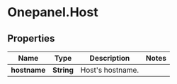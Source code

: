 # Onepanel.Host

## Properties
Name | Type | Description | Notes
------------ | ------------- | ------------- | -------------
**hostname** | **String** | Host&#39;s hostname. | 


